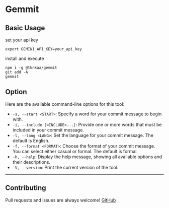 # Gemmit

## Basic Usage

set your api key
```
export GEMINI_API_KEY=your_api_key
```

install and execute
```
npm i -g @tknkaa/gemmit
git add -A
gemmit
```

## Option

Here are the available command-line options for this tool:

- `-s, --start <START>`: Specify a word for your commit message to begin with.
- `-i, --include [<INCLUDE>...]`: Provide one or more words that must be included in your commit message.
- `-l, --lang <LANG>`: Set the language for your commit message. The default is English.
- `-f, --format <FORMAT>`: Choose the format of your commit message. You can select either casual or formal. The default is formal.
- `-h, --help`: Display the help message, showing all available options and their descriptions.
- `-V, --version`: Print the current version of the tool.

---
## Contributing

Pull requests and issues are always welcome! [GitHub](https://github.com/tknkaa/gemmit)
